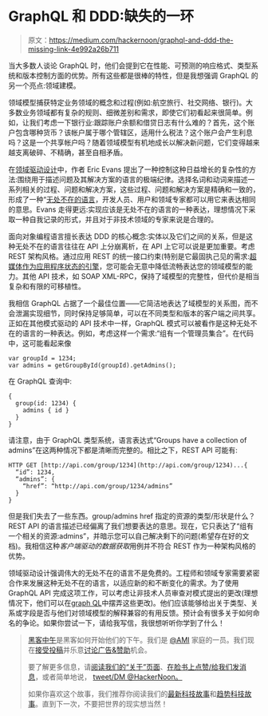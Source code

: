 # GraphQL 和 DDD:缺失的一环

> 原文：<https://medium.com/hackernoon/graphql-and-ddd-the-missing-link-4e992a26b711>

当大多数人谈论 GraphQL 时，他们会提到它在性能、可预测的响应格式、类型系统和版本控制方面的优势。所有这些都是很棒的特性，但是我想强调 GraphQL 的另一个亮点:领域建模。

领域模型捕获特定业务领域的概念和过程(例如:航空旅行、社交网络、银行)。大多数业务领域都有复杂的规则、细微差别和需求，即使它们初看起来很简单。例如，让我们考虑一下银行业:跟踪账户余额和借贷日志有什么难的？首先，这个账户包含哪种货币？该帐户属于哪个管辖区，适用什么税法？这个账户会产生利息吗？这是一个共享帐户吗？随着领域模型有机地成长以解决新问题，它们变得越来越支离破碎、不精确，甚至自相矛盾。

在[领域驱动设计](https://en.wikipedia.org/wiki/Domain-driven_design)中，作者 Eric Evans 提出了一种控制这种日益增长的复杂性的方法:围绕用于描述问题及其解决方案的语言的极端纪律。选择名词和动词来描述一系列相关的过程、问题和解决方案，这些过程、问题和解决方案是精确和一致的，形成了一种“[无处不在的语言](http://martinfowler.com/bliki/UbiquitousLanguage.html)，开发人员、用户和领域专家都可以用它来表达相同的意思。Evans 走得更远:实现应该是无处不在的语言的一种表达，理想情况下采取一种自我记录的形式，并且对于非技术领域的专家来说是合理的。

面向对象编程语言擅长表达 DDD 的核心概念:实体以及它们之间的关系，但是这种无处不在的语言往往在 API 上分崩离析，在 API 上它可以说是更加重要。考虑 REST 架构风格。通过应用 REST 的统一接口约束(特别是它最固执己见的需求:[超媒体作为应用程序状态的引擎](http://roy.gbiv.com/untangled/2008/rest-apis-must-be-hypertext-driven)，您可能会无意中降低流畅表达您的领域模型的能力。其他 API 技术，如 SOAP XML-RPC，保持了域模型的完整性，但代价是相当复杂和有限的可移植性。

我相信 GraphQL 占据了一个最佳位置——它简洁地表达了域模型的关系图，而不会泄漏实现细节，同时保持足够简单，可以在不同类型和版本的客户端之间共享。正如在其他模式驱动的 API 技术中一样，GraphQL 模式可以被看作是这种无处不在的语言的一种表达。例如，考虑这样一个需求:“组有一个管理员集合”。在代码中，这可能看起来像

```
var groupId = 1234;
var admins = getGroupById(groupId).getAdmins();
```

在 GraphQL 查询中:

```
{
  group(id: 1234) {
    admins { id }
  }
}
```

请注意，由于 GraphQL 类型系统，语言表达式“Groups have a collection of admins”在这两种情况下都是清晰而完整的。相比之下，REST API 可能有:

```
HTTP GET [http://api.com/group/1234](http://api.com/group/1234)...{
  “id”: 1234,
  “admins”: {
    “href”: “http://api.com/group/1234/admins”
  }
}
```

但是我们失去了一些东西。group/admins href 指定的资源的类型/形状是什么？REST API 的语言描述已经偏离了我们想要表达的意思。现在，它只表达了“组有一个相关的资源:admins”，并暗示您可以自己解决剩下的问题(希望存在好的文档)。我相信这种*客户端驱动的数据获取*用例并不符合 REST 作为一种架构风格的优势。

领域驱动设计强调伟大的无处不在的语言不是免费的。工程师和领域专家需要紧密合作来发展这种无处不在的语言，以适应新的和不断变化的需求。为了使用 GraphQL API 完成这项工作，可以考虑让非技术人员审查对模式提出的更改(理想情况下，他们可以在[graph QL](https://github.com/graphql/graphiql)中摆弄这些更改)。他们应该能够给出关于类型、关系或字段是否与他们对领域模型的解释兼容的有用反馈。预计会有很多关于如何命名的争论。如果你尝试一下，请给我写信，我很想听听你学到了什么！

> [黑客中午](http://bit.ly/Hackernoon)是黑客如何开始他们的下午。我们是 [@AMI](http://bit.ly/atAMIatAMI) 家庭的一员。我们现在[接受投稿](http://bit.ly/hackernoonsubmission)并乐意[讨论广告&赞助](mailto:partners@amipublications.com)机会。
> 
> 要了解更多信息，请[阅读我们的“关于”页面](https://goo.gl/4ofytp)、[在脸书上点赞/给我们发消息](http://bit.ly/HackernoonFB)，或者简单地说， [tweet/DM @HackerNoon。](https://goo.gl/k7XYbx)
> 
> 如果你喜欢这个故事，我们推荐你阅读我们的[最新科技故事](http://bit.ly/hackernoonlatestt)和[趋势科技故事](https://hackernoon.com/trending)。直到下一次，不要把世界的现实想当然！